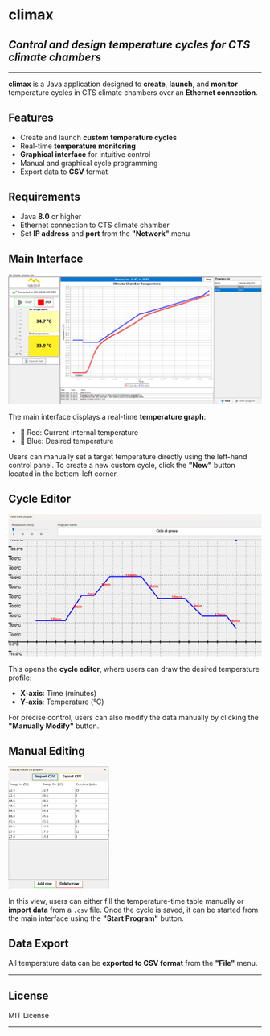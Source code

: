 # climax
## _Control and design temperature cycles for CTS climate chambers_

---

**climax** is a Java application designed to **create**, **launch**, and **monitor** temperature cycles in CTS climate chambers over an **Ethernet connection**.

## Features

- Create and launch **custom temperature cycles**
- Real-time **temperature monitoring**
- **Graphical interface** for intuitive control
- Manual and graphical cycle programming
- Export data to **CSV** format

## Requirements

- Java **8.0** or higher
- Ethernet connection to CTS climate chamber
- Set **IP address** and **port** from the **"Network"** menu

## Main Interface

<img src="./examples/imm1.png" width="600"/>

The main interface displays a real-time **temperature graph**:
- 🔴 Red: Current internal temperature
- 🔵 Blue: Desired temperature

Users can manually set a target temperature directly using the left-hand control panel. To create a new custom cycle, click the **"New"** button located in the bottom-left corner.

## Cycle Editor

<img src="./examples/imm2.png" width="600"/>

This opens the **cycle editor**, where users can draw the desired temperature profile:
- **X-axis**: Time (minutes)
- **Y-axis**: Temperature (°C)

For precise control, users can also modify the data manually by clicking the **"Manually Modify"** button.

## Manual Editing

<img src="./examples/imm3.png" width="200"/>

In this view, users can either fill the temperature-time table manually or **import data** from a `.csv` file. Once the cycle is saved, it can be started from the main interface using the **"Start Program"** button.

## Data Export

All temperature data can be **exported to CSV format** from the **"File"** menu.

---

## License

MIT License

---
